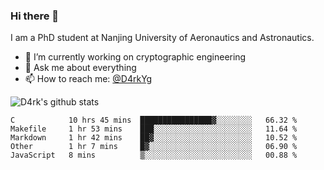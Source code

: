 ### Hi there 👋

I am a PhD student at Nanjing University of Aeronautics and Astronautics.

- 🔭 I’m currently working on cryptographic engineering
- 💬 Ask me about everything
- 📫 How to reach me: [@D4rkYg](https://twitter.com/D4rkYg)

![D4rk's github stats](https://github-readme-stats.vercel.app/api?username=dd4rk&show_icons=true&title_color=fff&icon_color=79ff97&text_color=9f9f9f&bg_color=151515)

<!--START_SECTION:waka-->
```text
C            10 hrs 45 mins  ████████████████▓░░░░░░░░   66.32 % 
Makefile     1 hr 53 mins    ███░░░░░░░░░░░░░░░░░░░░░░   11.64 % 
Markdown     1 hr 42 mins    ██▓░░░░░░░░░░░░░░░░░░░░░░   10.52 % 
Other        1 hr 7 mins     █▓░░░░░░░░░░░░░░░░░░░░░░░   06.90 % 
JavaScript   8 mins          ▒░░░░░░░░░░░░░░░░░░░░░░░░   00.88 % 
```
<!--END_SECTION:waka-->
